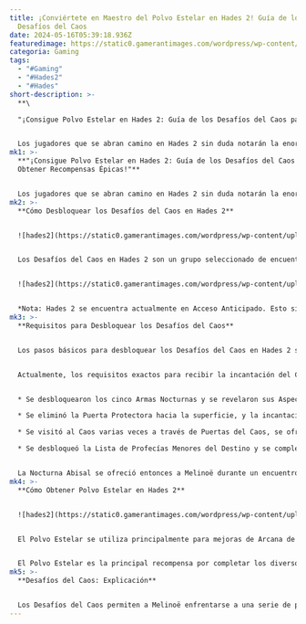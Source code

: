 ```yaml
---
title: ¡Conviértete en Maestro del Polvo Estelar en Hades 2! Guía de los
  Desafíos del Caos
date: 2024-05-16T05:39:18.936Z
featuredimage: https://static0.gamerantimages.com/wordpress/wp-content/uploads/wm/2024/05/hades-2-chaos-trials-star-dust-featured-1.jpg?q=49&fit=contain&w=1140&h=&dpr=2
categoria: Gaming
tags:
  - "#Gaming"
  - "#Hades2"
  - "#Hades"
short-description: >-
  **\

  "¡Consigue Polvo Estelar en Hades 2: Guía de los Desafíos del Caos para Obtener Recompensas Épicas!"**


  Los jugadores que se abran camino en Hades 2 sin duda notarán la enorme cantidad de contenido disponible en el Acceso Anticipado. El original ya estaba rebosante de contenido, ¡y ahora la secuela añade aún más a la mesa, incluso ant
mk1: >-
  **"¡Consigue Polvo Estelar en Hades 2: Guía de los Desafíos del Caos para
  Obtener Recompensas Épicas!"**


  Los jugadores que se abran camino en Hades 2 sin duda notarán la enorme cantidad de contenido disponible en el Acceso Anticipado. El original ya estaba rebosante de contenido, ¡y ahora la secuela añade aún más a la mesa, incluso antes de que el juego se lance completamente! Aunque hay mucho contenido nuevo por explorar, una de las mejores adiciones son los Desafíos del Caos, que introducen un sistema de juego totalmente nuevo que recompensa a los jugadores con el raro material de elaboración Polvo Estelar.
mk2: >-
  **Cómo Desbloquear los Desafíos del Caos en Hades 2**


  ![hades2](https://static0.gamerantimages.com/wordpress/wp-content/uploads/wm/2024/05/h2-abyssal-night-complete.jpeg?q=70&fit=crop&w=1500&dpr=1 "hades2")


  Los Desafíos del Caos en Hades 2 son un grupo seleccionado de encuentros que ponen a prueba la destreza en batalla de Melinoë. Dado un conjunto de equipo predefinido, ella debe enfrentarse a cada desafío para recibir una de las recompensas más raras del juego. Esta guía explicará cómo desbloquear los Desafíos del Caos y cómo obtener el Polvo Estelar que ofrece como recompensa.


  ![hades2](https://static0.gamerantimages.com/wordpress/wp-content/uploads/wm/2024/05/h2-pitch-black-stone.jpeg?q=70&fit=crop&w=1500&dpr=1 "hades2")


  *Nota: Hades 2 se encuentra actualmente en Acceso Anticipado. Esto significa que algunos elementos del juego pueden cambiar antes de su lanzamiento oficial 1.0. Esta guía se actualizará regularmente para reflejar cualquier cambio.*
mk3: >-
  **Requisitos para Desbloquear los Desafíos del Caos**


  Los pasos básicos para desbloquear los Desafíos del Caos en Hades 2 son relativamente sencillos. El requisito principal que los jugadores deben cumplir es completar la incantación Nocturna Abisal. Esto desbloquea la ubicación de la Piedra Negra en los Campos de Entrenamiento y permite el acceso a los desafíos. Sin embargo, explicar cómo desbloquear la Incantación en sí es un poco más complicado.


  Actualmente, los requisitos exactos para recibir la incantación del Caos son un poco vagos. Sin embargo, lo cierto es que debes interactuar con el Caos varias veces antes de recibir la Nocturna Abisal. En la partida en la que se basa esta guía, se cumplieron las siguientes condiciones antes de recibir la incantación:


  * Se desbloquearon los cinco Armas Nocturnas y se revelaron sus Aspectos (pero no se desbloquearon todos).

  * Se eliminó la Puerta Protectora hacia la superficie, y la incantación "Desenmarañando un Vínculo Fatídico" permitió que Melinoë sobreviviera en la superficie.

  * Se visitó al Caos varias veces a través de Puertas del Caos, se ofreció un Néctar y se obtuvo el Talismán Embrión Trascendente.

  * Se desbloqueó la Lista de Profecías Menores del Destino y se completaron varias profecías.


  La Nocturna Abisal se ofreció entonces a Melinoë durante un encuentro normal con el Caos, y posteriormente estuvo disponible en el Caldero.
mk4: >-
  **Cómo Obtener Polvo Estelar en Hades 2**


  ![hades2](https://static0.gamerantimages.com/wordpress/wp-content/uploads/wm/2024/05/h2-star-dust-menu.jpeg?q=70&fit=crop&w=1500&dpr=1 "hades2")


  El Polvo Estelar se utiliza principalmente para mejoras de Arcana de alto nivel y para preparar la Golosina Amada de la Bestia en el Caldero, lo que permite la vinculación con los Animales Familiares.


  El Polvo Estelar es la principal recompensa por completar los diversos Desafíos del Caos ofrecidos en la Piedra Negra. La interacción con la piedra revelará una ventana informativa que explica cómo funciona, seguida de la interfaz principal para comenzar los Desafíos del Caos.
mk5: >-
  **Desafíos del Caos: Explicación**


  Los Desafíos del Caos permiten a Melinoë enfrentarse a una serie de pruebas de combate que varían en dificultad. Cada desafío tiene sus propios elementos predeterminados, como el equipo y la región. El primer desafío se llama "Prueba de Origen", que envía a Melinoë a Erebus con el Bastón de la Bruja. Muchos de los desafíos eliminan por completo todos los Arcana, lo que representa un desafío significativo. El primer conjunto de desafíos disponibles recompensa al jugador con un Polvo Estelar al completarse.
---
```

